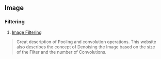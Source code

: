 ## Image


### Filtering

1. [Image Filtering](https://lodev.org/cgtutor/filtering.html)
> Great description of Pooling and convolution operations. This website also describes the concept of Denoising the Image based on the size of the Filter and the number of Convolutions.

